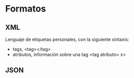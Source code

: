 # Formatos
## XML
Lenguaje de etiquetas personales, con la siguiente sintaxis:
- tags, \<tag>\</tag>
- atributos, información sobre una tag \<tag atributo= x>
## JSON